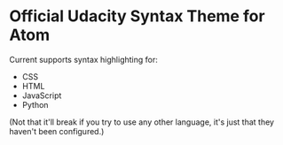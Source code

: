 # Official Udacity Syntax Theme for Atom

Current supports syntax highlighting for:
* CSS
* HTML
* JavaScript
* Python

(Not that it'll break if you try to use any other language, it's just that they haven't been configured.)
